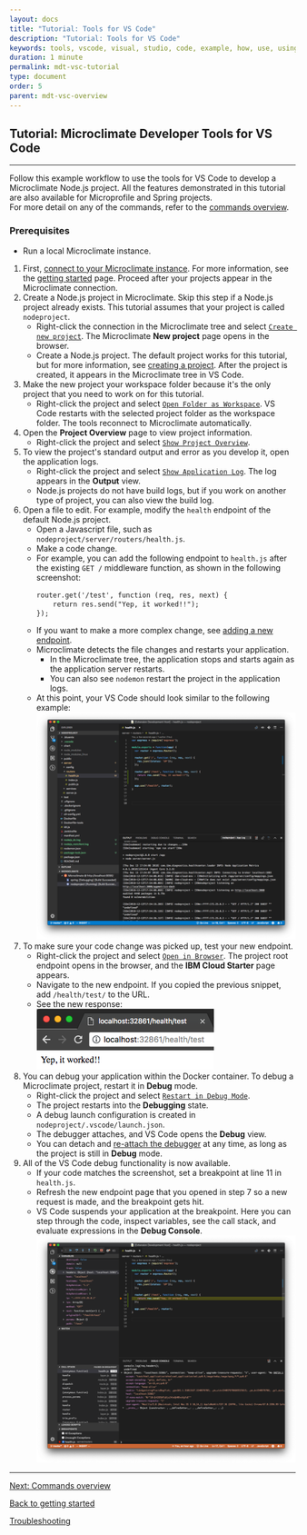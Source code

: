```yaml
---
layout: docs
title: "Tutorial: Tools for VS Code"
description: "Tutorial: Tools for VS Code"
keywords: tools, vscode, visual, studio, code, example, how, use, using, tutorial
duration: 1 minute
permalink: mdt-vsc-tutorial
type: document
order: 5
parent: mdt-vsc-overview
---
```


## Tutorial: Microclimate Developer Tools for VS Code

***

Follow this example workflow to use the tools for VS Code to develop a Microclimate Node.js project. All the features demonstrated in this tutorial are also available for Microprofile and Spring projects.<br>
For more detail on any of the commands, refer to the [commands overview](mdt-vsc-commands-overview).

### Prerequisites
- Run a local Microclimate instance.

1. First, [connect to your Microclimate instance](mdt-vsc-commands-connection#new-default-local-microclimate-connection). For more information, see the [getting started](mdt-vsc-getting-started) page. Proceed after your projects appear in the Microclimate connection.
2. Create a Node.js project in Microclimate. Skip this step if a Node.js project already exists. This tutorial assumes that your project is called `nodeproject`.
    - Right-click the connection in the Microclimate tree and select [`Create new project`](mdt-vsc-commands-connection#create-new-project). The Microclimate **New project** page opens in the browser.
    - Create a Node.js project. The default project works for this tutorial, but for more information, see [creating a project](creatingaproject). After the project is created, it appears in the Microclimate tree in VS Code.
3. Make the new project your workspace folder because it's the only project that you need to work on for this tutorial.
    - Right-click the project and select [`Open Folder as Workspace`](mdt-vsc-commands-project#open-folder-as-workspace). VS Code restarts with the selected project folder as the workspace folder. The tools reconnect to Microclimate automatically.
4. Open the **Project Overview** page to view project information.
    - Right-click the project and select [`Show Project Overview`](mdt-vsc-commands-project#show-project-overview).
5. To view the project's standard output and error as you develop it, open the application logs.
    - Right-click the project and select [`Show Application Log`](mdt-vsc-commands-project#show-application-log). The log appears in the **Output** view.
    - Node.js projects do not have build logs, but if you work on another type of project, you can also view the build log.
6. Open a file to edit. For example, modify the `health` endpoint of the default Node.js project.
    - Open a Javascript file, such as `nodeproject/server/routers/health.js`.
    - Make a code change.
    - For example, you can add the following endpoint to `health.js` after the existing `GET /` middleware function, as shown in the following screenshot:
        ```
        router.get('/test', function (req, res, next) {
            return res.send("Yep, it worked!!");
        });
        ```
    - If you want to make a more complex change, see [adding a new endpoint](addendpoint).
    - Microclimate detects the file changes and restarts your application.
        - In the Microclimate tree, the application stops and starts again as the application server restarts.
        - You can also see `nodemon` restart the project in the application logs.
    - At this point, your VS Code should look similar to the following example:
    ![Editing nodeproject](dist/images/mdt-vsc/tutorial-1.png)
7. To make sure your code change was picked up, test your new endpoint.
    - Right-click the project and select [`Open in Browser`](mdt-vsc-commands-project#open-in-browser). The project root endpoint opens in the browser, and the **IBM Cloud Starter** page appears.
    - Navigate to the new endpoint. If you copied the previous snippet, add `/health/test/` to the URL.
    - See the new response:<br>
    ![New endpoint response](dist/images/mdt-vsc/tutorial-2.png)
8. You can debug your application within the Docker container. To debug a Microclimate project, restart it in **Debug** mode.
    - Right-click the project and select [`Restart in Debug Mode`](mdt-vsc-commands-restart-and-debug#restart).
    - The project restarts into the **Debugging** state.
    - A debug launch configuration is created in `nodeproject/.vscode/launch.json`.
    - The debugger attaches, and VS Code opens the **Debug** view.
    - You can detach and [re-attach the debugger](mdt-vsc-commands-restart-and-debug#attach-debugger) at any time, as long as the project is still in **Debug** mode.
9. All of the VS Code debug functionality is now available.
    - If your code matches the screenshot, set a breakpoint at line 11 in `health.js`.
    - Refresh the new endpoint page that you opened in step 7 so a new request is made, and the breakpoint gets hit.
    - VS Code suspends your application at the breakpoint. Here you can step through the code, inspect variables, see the call stack, and evaluate expressions in the **Debug Console**.
    ![Debugging](dist/images/mdt-vsc/tutorial-3.png)

***

[Next: Commands overview](mdt-vsc-commands-overview)

[Back to getting started](mdt-vsc-getting-started)

[Troubleshooting](mdt-vsc-troubleshooting)

